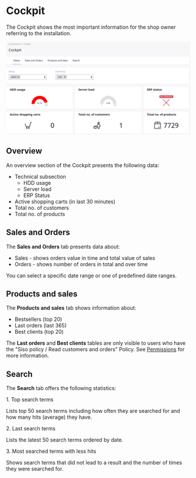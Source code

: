# Cockpit

The Cockpit shows the most important information for the shop owner referring to the installation.

![](img/commerce_cockpit.png)

## Overview

An overview section of the Cockpit presents the following data:

- Technical subsection
    - HDD usage
    - Server load
    - ERP Status
- Active shopping carts (in last 30 minutes)
- Total no. of customers
- Total no. of products

## Sales and Orders

The **Sales and Orders** tab presents data about:

- Sales - shows orders value in time and total value of sales
- Orders - shows number of orders in total and over time

You can select a specific date range or one of predefined date ranges.

## Products and sales

The **Products and sales** tab shows information about:

- Bestsellers (top 20)
- Last orders (last 365)
- Best clients (top 20)

The **Last orders** and **Best clients** tables are only visible to users who have the "Siso policy / Read customers and orders" Policy.
See [Permissions](permissions.md) for more information.

## Search

The **Search** tab offers the following statistics:

1\. Top search terms

Lists top 50 search terms including how often they are searched for and how many hits (average) they have.

2\. Last search terms

Lists the latest 50 search terms ordered by date.

3\. Most searched terms with less hits

Shows search terms that did not lead to a result and the number of times they were searched for.
